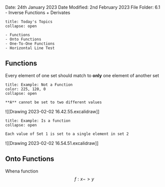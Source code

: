 Date: 24th January 2023
Date Modified: 2nd February 2023
File Folder: 6.1 - Inverse Functions + Derivates

```ad-abstract
title: Today's Topics
collapse: open

- Functions
- Onto Functions
- One-To-One Functions
- Horizontal Line Test

```

## Functions

Every element of one set should match to **only** one element of another set

```ad-info
title: Example: Not a Function
color: 225, 120, 0
collapse: open

**A** cannot be set to two different values

```
![[Drawing 2023-02-02 16.42.55.excalidraw]]

```ad-info
title: Example: Is a function
collapse: open

Each value of Set 1 is set to a single element in set 2

```
![[Drawing 2023-02-02 16.54.51.excalidraw]]

## Onto Functions

Whena  function $$f: x -> y$$
